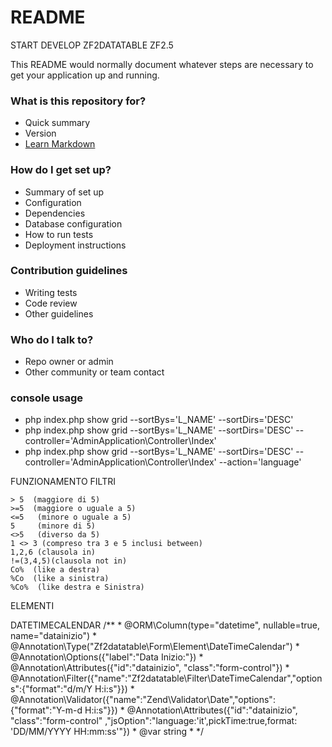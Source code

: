 # README #
START DEVELOP ZF2DATATABLE ZF2.5

This README would normally document whatever steps are necessary to get your application up and running.

### What is this repository for? ###

* Quick summary
* Version
* [Learn Markdown](https://bitbucket.org/tutorials/markdowndemo)

### How do I get set up? ###

* Summary of set up
* Configuration
* Dependencies
* Database configuration
* How to run tests
* Deployment instructions

### Contribution guidelines ###

* Writing tests
* Code review
* Other guidelines

### Who do I talk to? ###

* Repo owner or admin
* Other community or team contact


### console usage
* php index.php show grid --sortBys='L_NAME' --sortDirs='DESC' 
* php index.php show grid --sortBys='L_NAME' --sortDirs='DESC' --controller='AdminApplication\Controller\Index'
* php index.php show grid --sortBys='L_NAME' --sortDirs='DESC' --controller='AdminApplication\Controller\Index' --action='language'
 



FUNZIONAMENTO FILTRI

 	> 5  (maggiore di 5)
 	>=5  (maggiore o uguale a 5)
	<=5   (minore o uguale a 5)
	5	  (minore di 5)
	<>5   (diverso da 5)
	1 <> 3 (compreso tra 3 e 5 inclusi between)
	1,2,6 (clausola in)
	!=(3,4,5)(clausola not in)
	Co%  (like a destra)
	%Co  (like a sinistra)
	%Co%  (like destra e Sinistra)


ELEMENTI

DATETIMECALENDAR
 /**
     * @ORM\Column(type="datetime", nullable=true, name="datainizio")
     * @Annotation\Type("Zf2datatable\Form\Element\DateTimeCalendar")
     * @Annotation\Options({"label":"Data Inizio:"})
     * @Annotation\Attributes({"id":"datainizio", "class":"form-control"})
     * @Annotation\Filter({"name":"Zf2datatable\Filter\DateTimeCalendar","options":{"format":"d/m/Y H:i:s"}})
     * @Annotation\Validator({"name":"Zend\Validator\Date","options":{"format":"Y-m-d H:i:s"}})
     * @Annotation\Attributes({"id":"datainizio", "class":"form-control" ,"jsOption":"language:'it',pickTime:true,format: 'DD/MM/YYYY HH:mm:ss'"})
     * @var string
     *
     */

